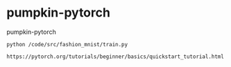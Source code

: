 # pumpkin-pytorch
pumpkin-pytorch

```shell script
python /code/src/fashion_mnist/train.py
```

```
https://pytorch.org/tutorials/beginner/basics/quickstart_tutorial.html
```